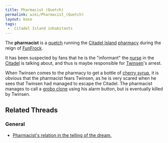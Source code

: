 ```yaml
---
title: Pharmacist (Quetch)
permalink: wiki/Pharmacist_(Quetch)
layout: base
tags:
 -  Citadel Island inhabitants
---
```


The **pharmacist** is a [quetch](quetch "wikilink") running the [Citadel
Island](Citadel_Island "wikilink") [pharmacy](pharmacy "wikilink")
during the reign of [FunFrock](FunFrock "wikilink").

It has been suspected by fans that he is the "informant" the
[nurse](nurse "wikilink") in the [Citadel](Citadel "wikilink") is
talking about, and thus is maybe responsible for
[Twinsen](Twinsen "wikilink")'s arrest.

When Twinsen comes to the pharmacy to get a bottle of [cherry
syrup](cherry_syrup "wikilink"), it is obvious that the pharmacist fears
Twinsen, as he is very scared when he sees that Twinsen had managed to
escape the Citadel. The pharmacist manages to call a [grobo
clone](grobo_clone "wikilink") using his alarm button, but is eventually
killed by Twinsen.

## Related Threads

### General

- [Pharmacist's relation in the telling of the
  dream.](https://forum.magicball.net/showthread.php?t=4111)
